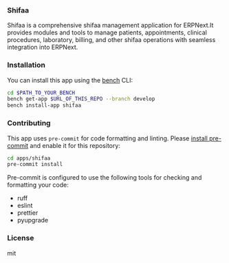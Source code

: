 ### Shifaa

Shifaa is a comprehensive shifaa management application for ERPNext.It provides modules and tools to manage patients, appointments, clinical procedures, laboratory, billing, and other shifaa operations with seamless integration into ERPNext.

### Installation

You can install this app using the [bench](https://github.com/frappe/bench) CLI:

```bash
cd $PATH_TO_YOUR_BENCH
bench get-app $URL_OF_THIS_REPO --branch develop
bench install-app shifaa
```

### Contributing

This app uses `pre-commit` for code formatting and linting. Please [install pre-commit](https://pre-commit.com/#installation) and enable it for this repository:

```bash
cd apps/shifaa
pre-commit install
```

Pre-commit is configured to use the following tools for checking and formatting your code:

- ruff
- eslint
- prettier
- pyupgrade

### License

mit
